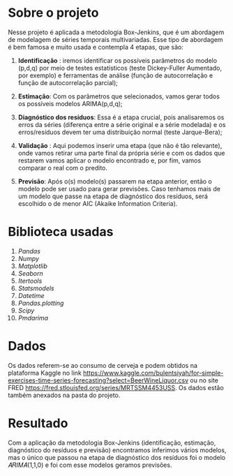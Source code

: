 # Sobre o projeto

Nesse projeto é aplicada a metodologia Box-Jenkins, que é um abordagem de modelagem de séries temporais multivariadas. Esse tipo de abordagem é bem famosa e muito usada e
contempla 4 etapas, que são:

1) **Identificação** : iremos identificar os possíveis parâmetros do modelo (p,d,q) por meio de testes estatísticos (teste Dickey-Fuller Aumentado, por exemplo) e ferramentas de
                   análise (função de autocorrelação e função de autocorrelação parcial);
                   
2) **Estimação**: Com os parâmetros que selecionados, vamos gerar todos os possíveis modelos ARIMA(p,d,q);

3) **Diagnóstico dos resíduos**: Essa é a etapa crucial, pois analisaremos os erros da séries (diferença entre a série original e a série modelada) e os erros/resíduos devem ter uma
                             distribuição normal (teste Jarque-Bera);
                             
4) **Validação** : Aqui podemos inserir uma etapa (que não é tão relevante), onde vamos retirar uma parte final da própria série e com os dados que restarem vamos aplicar o modelo encontrado e, por fim, vamos comparar o real com o predito.
                             
5) **Previsão**: Após o(s) modelo(s) passarem na etapa anterior, então o modelo pode ser usado para gerar previsões. Caso tenhamos mais de um modelo que passe na etapa de diagnóstico dos resíduos, será escolhido o de menor AIC (Akaike Information Criteria).

# Biblioteca usadas

1) *Pandas*
2) *Numpy*
3) *Matplotlib*
4) *Seaborn*
5) *Itertools*
6) *Statsmodels*
7) *Datetime*
8) *Pandas.plotting*
9) *Scipy*
10) *Pmdarima*

# Dados

Os dados referem-se ao consumo de cerveja e podem obtidos na plataforma Kaggle no link https://www.kaggle.com/bulentsiyah/for-simple-exercises-time-series-forecasting?select=BeerWineLiquor.csv ou no site FRED https://fred.stlouisfed.org/series/MRTSSM4453USS. Os dados estão também anexados na pasta do projeto.

# Resultado

Com a aplicação da metodologia Box-Jenkins (identificação, estimação, diagnóstico do resíduos e previsão) encontramos inferimos vários modelos, mas o único que passou na etapa de diagnóstico dos resíduos foi o modelo 𝐴𝑅𝐼𝑀𝐴(1,1,0) e foi com esse modelos geramos previsões.
